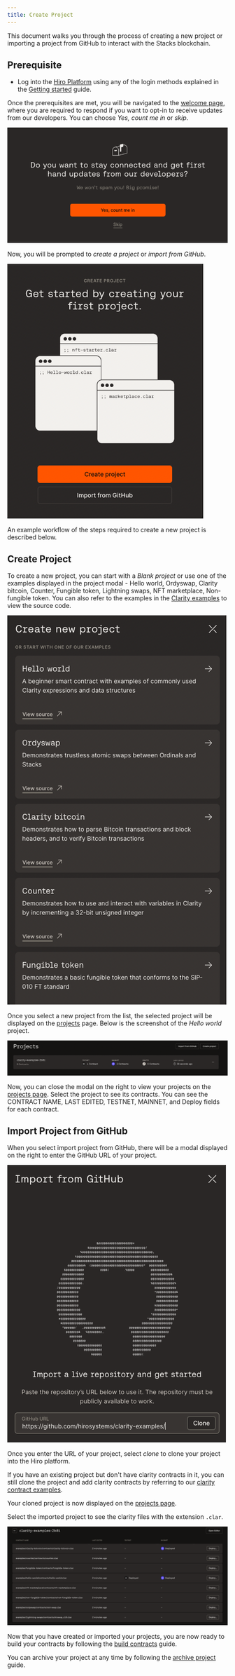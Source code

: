 ```yaml
---
title: Create Project
---
```


This document walks you through the process of creating a new project or importing a project from GitHub to interact with the Stacks blockchain.

## Prerequisite

- Log into the [Hiro Platform](https://platform.hiro.so/) using any of the login methods explained in the [Getting started](getting-started.md) guide.

Once the prerequisites are met, you will be navigated to the [welcome page](https://platform.hiro.so/welcome), where you are required to respond if you want to opt-in to receive updates from our developers. You can choose *Yes, count me in* or *skip*.

![Opt for updates](images/opt-for-updates.png)

Now, you will be prompted to *create a project* or *import from GitHub*.

![create or import a project](images/create-or-import-project.png)

An example workflow of the steps required to create a new project is described below.

## Create Project

To create a new project, you can start with a *Blank project* or use one of the examples displayed in the project modal - Hello world, Ordyswap, Clarity bitcoin, Counter, Fungible token, Lightning swaps, NFT marketplace, Non-fungible token. You can also refer to the examples in the [Clarity examples](https://github.com/hirosystems/clarity-examples/tree/main/examples) to view the source code.

![Create new project](images/create-new-project.png)

Once you select a new project from the list, the selected project will be displayed on the [projects](https://platform.hiro.so/projects) page. Below is the screenshot of the *Hello world* project.

![Hello world project](images/hello-world-project.png)

Now, you can close the modal on the right to view your projects on the [projects page](https://platform.hiro.so/projects). Select the project to see its contracts. You can see the CONTRACT NAME, LAST EDITED, TESTNET, MAINNET, and Deploy fields for each contract. 

## Import Project from GitHub

When you select import project from GitHub, there will be a modal displayed on the right to enter the GitHub URL of your project.

![Import from GitHub](images/import-from-github.png)

Once you enter the URL of your project, select *clone* to clone your project into the Hiro platform.

If you have an existing project but don't have clarity contracts in it, you can still clone the project and add clarity contracts by referring to our [clarity contract examples](contract-examples.md).

Your cloned project is now displayed on the [projects page](https://platform.hiro.so/projects).

Select the imported project to see the clarity files with the extension `.clar`.

![Import Clarinet project from GitHub](images/import-clarinet-project.png)

Now that you have created or imported your projects, you are now ready to build your contracts by following the [build contracts](build-contract.md) guide.

You can archive your project at any time by following the [archive project](archive-project.md) guide.
